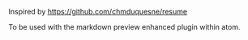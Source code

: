 Inspired by https://github.com/chmduquesne/resume

To be used with the markdown preview enhanced plugin within atom.
